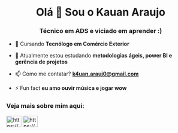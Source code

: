 <h1 align="center">Olá 👋 Sou o Kauan Araujo</h1>
<h3 align="center">Técnico em ADS e viciado em aprender :)</h3>

- 🔭 Cursando **Tecnólogo em Comércio Exterior**

- 🌱 Atualmente estou estudando **metodologias ágeis, power BI e gerência de projetos**

- 📫 Como me contatar? **k4uan.arauj0@gmail.com**

- ⚡ Fun fact **eu amo ouvir música e jogar wow**

<h3 align="left">Veja mais sobre mim aqui:</h3>
<p align="left">
<a href="https://linkedin.com/in/https://www.linkedin.com/in/kauan-arauj0/" target="blank"><img align="center" src="https://raw.githubusercontent.com/rahuldkjain/github-profile-readme-generator/master/src/images/icons/Social/linked-in-alt.svg" alt="https://www.linkedin.com/in/kauan-arauj0/" height="30" width="40" /></a>
<a href="https://instagram.com/https://www.instagram.com/k4uanarauj0/" target="blank"><img align="center" src="https://raw.githubusercontent.com/rahuldkjain/github-profile-readme-generator/master/src/images/icons/Social/instagram.svg" alt="https://www.instagram.com/k4uanarauj0/" height="30" width="40" /></a>
</p>
